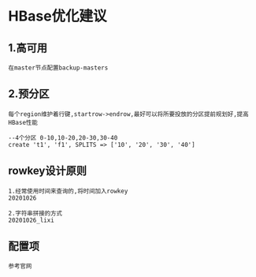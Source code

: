 # HBase优化建议
## 1.高可用
```
在master节点配置backup-masters
```

## 2.预分区
```
每个region维护着行键,startrow->endrow,最好可以将所要投放的分区提前规划好,提高HBase性能

--4个分区 0-10,10-20,20-30,30-40
create 't1', 'f1', SPLITS => ['10', '20', '30', '40']
```

## rowkey设计原则
```
1.经常使用时间来查询的,将时间加入rowkey
20201026

2.字符串拼接的方式
20201026_lixi
```

## 配置项
```
参考官网
```